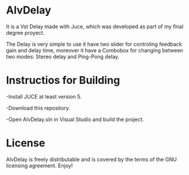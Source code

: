 # AlvDelay

It is a Vst Delay made with Juce, which was developed as part of my final degree proyect.

The Delay is very simple to use it have two slider for controling feedback gain and delay time, moreover it have a Combobox for changing between two modes: Stereo delay and Ping-Pong delay. 

# Instructios for Building

-Install JUCE at least version 5.

-Download this repository.

-Open AlvDelay.sln in Visual Studio and build the project.

# License

AlvDelay is freely distributable and is covered by the terms of the GNU licensing agreement. Enjoy!
